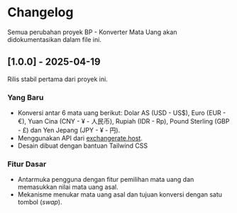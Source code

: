 # Changelog

Semua perubahan proyek BP - Konverter Mata Uang akan didokumentasikan dalam file ini.

## [1.0.0] - 2025-04-19

Rilis stabil pertama dari proyek ini.

### Yang Baru
- Konversi antar 6 mata uang berikut: Dolar AS (USD - US$), Euro (EUR - €), Yuan Cina (CNY - ¥ - 人民币), Rupiah (IDR - Rp), Pound Sterling (GBP - £) dan Yen Jepang (JPY - ¥ - 円).
- Menggunakan API dari [exchangerate.host](https://.exchangerate.host).
- Desain dibuat dengan bantuan Tailwind CSS

### Fitur Dasar
- Antarmuka pengguna dengan fitur pemilihan mata uang dan memasukkan nilai mata uang asal.
- Mekanisme menukar mata uang asal dan tujuan konversi dengan satu tombol (_swap_).